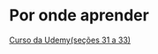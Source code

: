 # Por onde aprender

[Curso da Udemy(seções 31 a 33)](https://www.udemy.com/course/the-complete-web-development-bootcamp/)